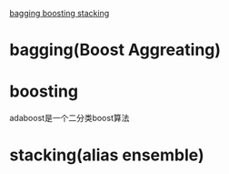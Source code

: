 [bagging boosting stacking](https://stats.stackexchange.com/questions/18891/bagging-boosting-and-stacking-in-machine-learning)
# bagging(Boost Aggreating)
# boosting
adaboost是一个二分类boost算法
# stacking(alias ensemble)